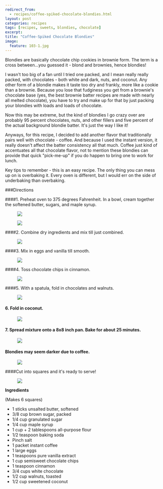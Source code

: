 ---redirect_from:   - recipes/coffee-spiked-chocolate-blondies.html
layout: post
categories: recipes
tags: [recipes, sweets, blondies, chocolate]
excerpt: 
title: "Coffee-Spiked Chocolate Blondies"
image:
  feature: 103-1.jpg
---

Blondies are basically chocolate chip cookies in brownie form. The term is a cross between...you guessed it - blond and brownies, hence blondies!  

I wasn't too big of a fan until I tried one packed, and I mean really really packed, with chocolates - both white and dark, nuts, and coconut.  Any other form of a blondie makes it taste too dry and frankly, more like a cookie than a brownie.  Because you lose that fudginess you get from a brownie's chocolate base (yes, the best brownie batter recipes are made with nearly all melted chocolate), you have to try and make up for that by just packing your blondies with loads and loads of chocolate.  

Now this may be extreme, but the kind of blondies I go crazy over are probably 95 percent chocolates, nuts, and other fillers and five percent of the actual background blondie batter.  It's just the way I like it!  

Anyways, for this recipe, I decided to add another flavor that traditionally pairs well with chocolate - coffee.  And because I used the instant version, it really doesn't affect the batter consistency all that much.  Coffee just kind of accentuates all that chocolate flavor, not to mention these blondies can provide that quick "pick-me-up" if you do happen to bring one to work for lunch.

Key tips to remember - this is an easy recipe.  The only thing you can mess up on is overbaking it.  Every oven is different, but I would err on the side of underbaking than overbaking.


###Directions

####1. Preheat oven to 375 degrees Fahrenheit.  In a bowl, cream together the softened butter, sugars, and maple syrup.
<figure> <img src='/images/103-2.jpg'> </figure>

<figure> <img src='/images/103-3.jpg'> </figure>

####2. Combine dry ingredients and mix till just combined.
<figure> <img src='/images/103-4.jpg'> </figure>

####3. Mix in eggs and vanilla till smooth.

<figure> <img src='/images/103-5.jpg'> </figure>

####4. Toss chocolate chips in cinnamon.
<figure> <img src='/images/103-6.jpg'> </figure>

####5. With a spatula, fold in chocolates and walnuts.
<figure> <img src='/images/103-7.jpg'> </figure>

#### 6. Fold in coconut.

<figure> <img src='/images/103-8.jpg'> </figure>

#### 7. Spread mixture onto a 8x8 inch pan.  Bake for about 25 minutes.
<figure> <img src='/images/103-9.jpg'> </figure>

#### Blondies may seem darker due to coffee.
<figure> <img src='/images/103-10.jpg'> </figure>

####Cut into squares and it's ready to serve!
<figure> <img src='/images/103-11.jpg'> </figure>






<section class='recipe'>
<p><strong>Ingredients</strong></p>

<p>(Makes 6 squares)</p>

<ul><li>1 sticks unsalted butter, softened</li><li>3/8 cup brown sugar, packed</li><li>1/4 cup granulated sugar</li><li>1/4 cup maple syrup</li><li>1 cup + 2 tablespoons all-purpose flour</li><li>1/2 teaspoon baking soda</li><li>Pinch salt</li><li>1 packet instant coffee</li><li>1 large eggs</li><li>1 teaspoons pure vanilla extract</li><li>1 cup semisweet chocolate chips</li><li>1 teaspoon cinnamon</li><li>3/4 cups white chocolate</li><li>1/2 cup walnuts, toasted</li><li>1/2 cup sweetened coconut</li></ul></section>